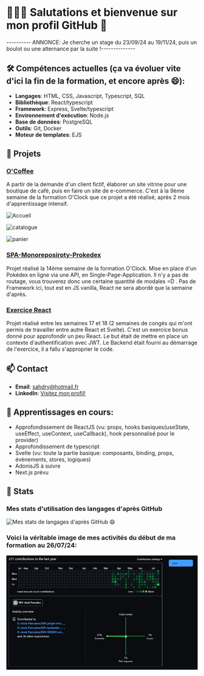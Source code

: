# 👋👋👋 Salutations et bienvenue sur mon profil GitHub 🌱

---------- ANNONCE: Je cherche un stage du 23/09/24 au 19/11/24, puis un boulot ou une alternance par la suite !--------------

## 🛠 Compétences actuelles (ça va évoluer vite d'ici la fin de la formation, et encore après 😄):
- **Langages**: HTML, CSS, Javascript, Typescript, SQL
- **Bibliothèque**: React/typescript
- **Framework**: Express, Svelte/typescript
- **Environnement d'exécution**: Node.js
- **Base de données**: PostgreSQL
- **Outils**: Git, Docker
- **Moteur de templates**: EJS

## 🚀 Projets

### [O'Coffee](https://github.com/FlorentGarcia369963/OcoffeeFlo)
A partir de la demande d'un client fictif, élaborer un site vitrine pour une boutique de café, puis en faire un site de e-commerce. C'est à la 9ème semaine de la formation O'Clock que ce projet a été réalisé, après 2 mois d'apprentissage intensif.

![Accueil](O'Coffee_Accueil.png)

![catalogue](O'Coffee_Catalogue)

![panier](O'Coffee_Panier)

### [SPA-Monoreposiroty-Prokedex](https://github.com/FlorentGarcia369963/Monorepo-SPA-pokedex)
Projet réalisé la 14ème semaine de la formation O'Clock. Mise en place d'un Pokédex en ligne via une API, en Single-Page-Application. Il n'y a pas de routage, vous trouverez donc une certaine quantité de modales =D . Pas de Framework ici, tout est en JS vanilla, React ne sera abordé que la semaine d'après.

### [Exercice React](https://github.com/FlorentGarcia369963/Exercice-React)
Projet réalisé entre les semaines 17 et 18 (2 semaines de congés qui m'ont permis de travailler entre autre React et Svelte). C'est un exercice bonus donné pour approfondir un peu React. Le but était de mettre en place un contexte d'authentification avec JWT. Le Backend était fourni au démarrage de l'exercice, il a fallu s'approprier le code.

## 📫 Contact
- **Email**: [sahdry@hotmail.fr](mailto:sahdry@hotmail.fr)
- **LinkedIn**: [Visitez mon profil!](https://www.linkedin.com/in/florent-garcia-dev/)

## 🌱 Apprentissages en cours:
- Approfondissement de ReactJS (vu: props, hooks basiques(useState, useEffect, useContext, useCallback), hook personnalisé pour le provider)
- Approfondissement de typescript
- Svelte (vu: toute la partie basique: composants, binding, props, évènements, stores, logiques)
- AdonisJS à suivre
- Next.js prévu

## 🌟 Stats
### Mes stats d'utilisation des langages d'après GitHub
![Mes stats de langages d'après GitHub 😄](https://github-readme-stats.vercel.app/api/top-langs/?username=FlorentGarcia369963&layout=compact&theme=radical)

### Voici la véritable image de mes activités du début de ma formation au 26/07/24:

![image de mes stats](activite_github.png)



<!--
**FlorentGarcia369963/FlorentGarcia369963** is a ✨ _special_ ✨ repository because its `README.md` (this file) appears on your GitHub profile.

Here are some ideas to get you started:

- 🔭 I’m currently working on ...
- 🌱 I’m currently learning ...
- 👯 I’m looking to collaborate on ...
- 🤔 I’m looking for help with ...
- 💬 Ask me about ...
- 📫 How to reach me: ...
- 😄 Pronouns: ...
- ⚡ Fun fact: ...
-->


